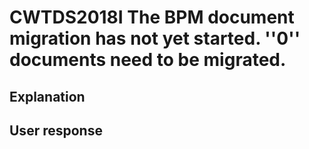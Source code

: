 # CWTDS2018I The BPM document migration has not yet started. ''0'' documents need to be migrated.

## Explanation

## User response